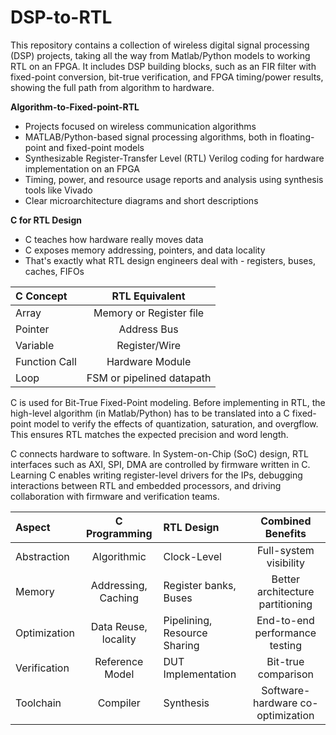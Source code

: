 # DSP-to-RTL
This repository contains a collection of wireless digital signal processing (DSP) projects, taking all the way from Matlab/Python models to working RTL on an FPGA. It includes DSP building blocks, such as an FIR filter with fixed-point conversion, bit-true verification, and FPGA timing/power results, showing the full path from algorithm to hardware.

**Algorithm-to-Fixed-point-RTL** 
- Projects focused on wireless communication algorithms
- MATLAB/Python-based signal processing algorithms, both in floating-point and fixed-point models
- Synthesizable Register-Transfer Level (RTL) Verilog coding for hardware implementation on an FPGA
- Timing, power, and resource usage reports and analysis using synthesis tools like Vivado
- Clear microarchitecture diagrams and short descriptions

**C for RTL Design** 
- C teaches how hardware really moves data
- C exposes memory addressing, pointers, and data locality
- That's exactly what RTL design engineers deal with - registers, buses, caches, FIFOs 

| C Concept | RTL Equivalent |
| :------ | :---------: |
| Array | Memory or Register file |
| Pointer | Address Bus|
| Variable | Register/Wire |
| Function Call | Hardware Module |
| Loop | FSM or pipelined datapath |

C is used for Bit-True Fixed-Point modeling. Before implementing in RTL, the high-level algorithm (in Matlab/Python) has to be translated into a C fixed-point model to verify the effects of quantization, saturation, and overgflow. This ensures RTL matches the expected precision and word length. 

C connects hardware to software. In System-on-Chip (SoC) design, RTL interfaces such as AXI, SPI, DMA are controlled by firmware written in C. 
Learning C enables writing register-level drivers for the IPs, debugging interactions between RTL and embedded processors, and driving collaboration with firmware and verification teams.

| Aspect | C Programming| RTL Design | Combined Benefits |
| :------ | :---------: | :------ | :---------: |
| Abstraction | Algorithmic | Clock-Level | Full-system visibility |
| Memory | Addressing, Caching | Register banks, Buses | Better architecture partitioning |
| Optimization | Data Reuse, locality | Pipelining, Resource Sharing | End-to-end performance testing |
| Verification | Reference Model | DUT Implementation | Bit-true comparison|
| Toolchain | Compiler | Synthesis | Software-hardware co-optimization |



